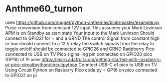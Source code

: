 # Anthme60_turnon

uses https://github.com/nugget/python-anthemav/blob/master/example.py
Pulse conversion from constant 12V input
This assumes your Mark Levinson APM is on Standby as start state
Your input to the Mark Levinson Should connect to GPIO21 for + and a GRND
The control Signal from constant high or low should connect to a 12 V relay
the switch signals from the relay to toggle on/off should be connected to GPIO26 and GRND
Radpberry Pico connected to USB on TV
 Pico siglnalling pin connected on GPIO20 pico (GP16) of Pi
uses
https://learn.adafruit.com/getting-started-with-raspberry-pi-pico-circuitpython/circuitpython
Conntect USB-C of pico to USB on TV
Using Circuit Python on Rasbarry Pico code.py =
GP16 on pico connected to GPIO21 on pi
